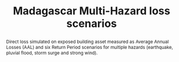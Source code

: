---
schema: rdl
title: Madagascar Multi-Hazard loss scenarios
organization: GFDRR
filename: lss-mdg-mh
resources:
  - name: Madagascar multi-hazard loss scenarios
    aggregation_type: Administrative boundaries
    format:
      - gpkg
    resource_description: >-
      Dataset includes AAL as well as individual RP loss estimates triggered by
      all assessed hazards combined over different exposure categories at the
      ADM1 and ADM2 levels.
    h-res: ''
    epsg: 4326 (WGS84)
    url: >-
      https://rdl-jkan-datasets.s3-ap-southeast-2.amazonaws.com/loss/lss-mdg-mh.gpkg
  - name: Madagascar multi-hazard loss exceedence-probability curves
    aggregation_type: Administrative boundaries
    format:
      - csv
    resource_description: >-
      Exceedence Probability Curves for disaggregated exposure categories
      showing simulated AAL as well as individual RP loss estimates triggered by
      all assessed hazards combined at the ADM1 and ADM2 levels.
    h-res: ''
    epsg: ''
    url: >-
      https://rdl-jkan-datasets.s3-ap-southeast-2.amazonaws.com/loss/lss-mdg-mh-epc.zip
category:
  - Loss
abstract: >-
  Direct loss simulated on exposed building asset measured as Average Annual
  Losses (AAL) and six Return Period scenarios for multiple hazards (earthquake,
  pluvial flood, storm surge and strong wind).
notes: " \t\r\n\r\nThis data set was produced with financial support from the European Union in the framework of the ACP-EU Natural Disaster Risk Reduction Program, managed by the Global Facility for Disaster Reduction and Recovery (GFDRR)."
source: SWIO-RAFI
model_date: '2016'
version: '1'
purpose: >-
  Quantification of site specific risk of flood, earthquakes, tropical cyclones,
  storm surge and tsunamis, to support improvement in the resiliency and
  capacity of South West Indian Ocean island states through the creation of
  disaster risk financing strategies.
project: >-
  GFDRR South West Indian Ocean Risk Assessment and Financing Initiative
  (SWIO-RAFI)
biblio_title: >-
  World Bank (2017) - Southwest Indian Ocean Risk Assessment and Financing
  Initiative: Final report on risk profiles
biblio_url: >-
  https://rdl-jkan-datasets.s3-ap-southeast-2.amazonaws.com/bibliography/AIR+(2016)+-+SWIO-RAFI+Component+4+-+Risk+profiles.pdf
geo_coverage:
  - MDG
license: 'https://creativecommons.org/licenses/by/4.0/'
maintainer: GFDRR
maintainer_email: contact@riskdatalibrary.org
hazard_type:
  - MH
process_type: ''
time_start: ''
time_end: ''
time_year: ''
occupancy:
  - Mixed
exposure_category:
  - Buildings
val_type:
  - Structure
impact: Direct
loss_type: Ground up
frequency_type:
  - Return Period
return_period: '25, 50, 100, 250, 500, 1000 years'
metric: Annual Average Losses
val_unit: USD
hazard_link: >-
  http://jkan.riskdatalibrary.org/datasets/?category=hazard&geo_coverage=madagascar
exposure_link: 'http://jkan.riskdatalibrary.org/datasets/exp-mdg-all/'
vulnerability_link: ''
---